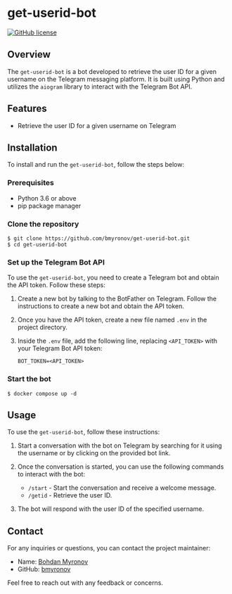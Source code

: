 # get-userid-bot

[![GitHub license](https://img.shields.io/github/license/bmyronov/get-userid-bot)](https://github.com/bmyronov/get-userid-bot/blob/main/LICENSE)

## Overview
The `get-userid-bot` is a bot developed to retrieve the user ID for a given username on the Telegram messaging platform. It is built using Python and utilizes the `aiogram` library to interact with the Telegram Bot API.

## Features
- Retrieve the user ID for a given username on Telegram

## Installation
To install and run the `get-userid-bot`, follow the steps below:

### Prerequisites
- Python 3.6 or above
- pip package manager

### Clone the repository
```console
$ git clone https://github.com/bmyronov/get-userid-bot.git
$ cd get-userid-bot
```

### Set up the Telegram Bot API
To use the `get-userid-bot`, you need to create a Telegram bot and obtain the API token. Follow these steps:

1. Create a new bot by talking to the BotFather on Telegram. Follow the instructions to create a new bot and obtain the API token.

2. Once you have the API token, create a new file named `.env` in the project directory.

3. Inside the `.env` file, add the following line, replacing `<API_TOKEN>` with your Telegram Bot API token:
   ```
   BOT_TOKEN=<API_TOKEN>
   ```

### Start the bot
```console
$ docker compose up -d
```

## Usage
To use the `get-userid-bot`, follow these instructions:

1. Start a conversation with the bot on Telegram by searching for it using the username or by clicking on the provided bot link.

2. Once the conversation is started, you can use the following commands to interact with the bot:
   - `/start` - Start the conversation and receive a welcome message.
   - `/getid` - Retrieve the user ID.

3. The bot will respond with the user ID of the specified username.

## Contact
For any inquiries or questions, you can contact the project maintainer:
- Name: [Bohdan Myronov](https://github.com/bmyronov)
- GitHub: [bmyronov](https://github.com/bmyronov)

Feel free to reach out with any feedback or concerns.